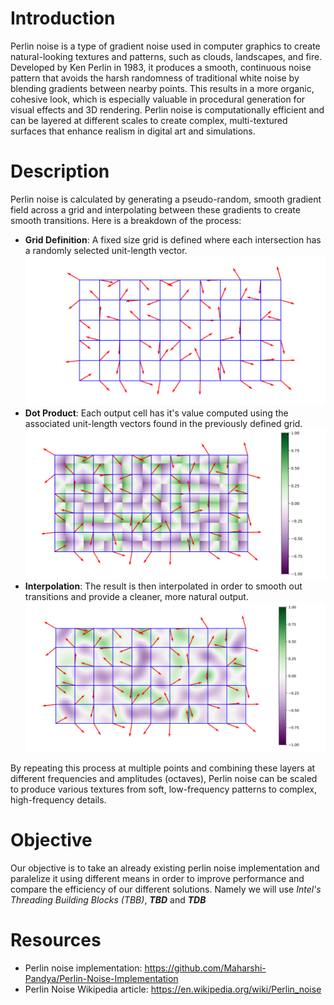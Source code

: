 # Introduction #
Perlin noise is a type of gradient noise used in computer graphics to create natural-looking textures and patterns, such as clouds, landscapes, and fire. Developed by Ken Perlin in 1983, it produces a smooth, continuous noise pattern that avoids the harsh randomness of traditional white noise by blending gradients between nearby points. This results in a more organic, cohesive look, which is especially valuable in procedural generation for visual effects and 3D rendering. Perlin noise is computationally efficient and can be layered at different scales to create complex, multi-textured surfaces that enhance realism in digital art and simulations.

# Description #

Perlin noise is calculated by generating a pseudo-random, smooth gradient field across a grid and interpolating between these gradients to create smooth transitions. Here is a breakdown of the process:

- **Grid Definition**:
    A fixed size grid is defined where each intersection has a randomly selected unit-length vector.
    ![alt text](img/PerlinNoiseGradientGrid.svg)
- **Dot Product**: Each output cell has it's value computed using the associated unit-length vectors found in the previously defined grid.
    ![alt text](img/PerlinNoiseDotProducts.svg)
- **Interpolation**: The result is then interpolated in order to smooth out transitions and provide a cleaner, more natural output.
    ![alt text](img/PerlinNoiseInterpolated.svg)

By repeating this process at multiple points and combining these layers at different frequencies and amplitudes (octaves), Perlin noise can be scaled to produce various textures from soft, low-frequency patterns to complex, high-frequency details.

# Objective #

Our objective is to take an already existing perlin noise implementation and paralelize it using different means in order to improve performance and compare the efficiency of our different solutions. Namely we will use _Intel's Threading Building Blocks (TBB)_, ***TBD*** and ***TDB***

#  #

# Resources #
- Perlin noise implementation:
https://github.com/Maharshi-Pandya/Perlin-Noise-Implementation
- Perlin Noise Wikipedia article:
https://en.wikipedia.org/wiki/Perlin_noise